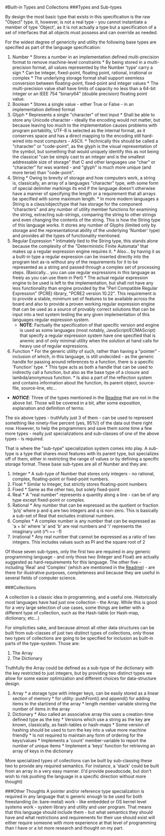 #Built-in Types and Collections
###Types and Sub-types

By design the most basic type that exists in this specification is the raw "Object" type. It, however, is not a real type - you cannot instantiate a member of type 'Object', as it is not actually a type but a specification of a set of interfaces that all objects must possess and can override as needed.

For the widest degree of genericity and utility the following base types are specified as part of the language specification:
  1. Number
    * Stores a number in an implementation defined multi-precision format to remove machine-level constraints
	* By being stored in a multi-precision format, all values represented by the Number 'type' carry a sign
	* Can be integer, fixed-point, floating point, rational, irrational or complex
	* The underlying storage format shall support seemless conversion between floating-point, fixed-point and integer values
	* The multi-precision value shall have limits of capacity no less than a 64-bit integer or an IEEE 754 "binary64" (double precision) floating point value.
  2. Boolean
    * Stores a single value - either True or False - in an implementation defined format
  3. Glyph
    * Represents a single "character" of text input
	* Shall be able to store any Unicode character - ideally the encoding would not matter, but because leaving too much to the implementation causes problems with program portability, UTF-8 is selected as the internal format, as it conserves space and has a direct mapping to the encoding still hard-wired into most computers - ASCII.
	* Technically this should be called a "character" or "code-point", as the glyph is the visual representation of the symbol, but something that would uniquely identify this as not being the classical "can be simply cast to an integer and is the smallest addressable size of storage" that C and other languages use "char" or "character" for was wanted - and "glyph" is much more unique (and more terse) than "code-point".
  4. String
    * Owing to brevity of storage and how computers work, a string is, classically, an array of a languages "character" type, with some form of special delimiter markings its end if the language doesn't otherwise have a manner of specifying the length or a requirement that all arrays be specified with some maximum length.
	* In more modern languages a String is a class/object/type that has storage for the component "characters" and any number of utility member functions for examining the string, extracting sub-strings, comparing the string to other strings and even changing the contents of the string. This is how the String type of this language works. It stores any number of Glyphs (limited only by storage and the representational ability of the underlying 'Number' type) and provides all the types of functionality mentioned.
  5. Regular Expression
    * Intimately tied to the String type, this stands alone because the complexity of the "Deterministic Finite Automata" that makes up a regular expression engine requires it.
	* Also... by having it as a built-in type a regular expression can be inserted directly into the program text as-is without any of the requirements for it to be represented as a string and passed through a complex set of processing steps. (Basically... you can use regular expressions in this language as freely as you can use them in Perl)
	* The actual regular expression engine to be used is left to the implementation, but shall not have any less functionality than engine provided by the "Perl Compatible Regular Expression" (PCRE) library, "PCRE2 version 10.22". This requirement is to provide a stable, minimum set of features to be available across the board and also to provide a proven working regular expression engine that can be used as a source of provably correct solutions that can be input into a test system testing the any given implementation of this languages regular expression system.
	  * __NOTE__: Factually the specification of that specific version and engine is used as some languages (most notably, JavaScript/ECMAScript) that specify a regular expression system have one specified that is anemic and of only minimal utility when the solution at hand calls for heavy use of regular expressions.
  6. Function
    * For the generic utility of such, rather than having a "pointer" - inclusion of which, in this language, is still undecided - as the generic handle for passing around references to a function, there is a specific 'Function' type.
	* This type acts as both a handle that can be used to indirectly call a function, but also as the base type of a closure and lambda/anonymous function.
	* Is also a part of the reflection system and contains information about the function, its parent object, source-file, source-line, etc...
  * ___NOTICE___: Three of the types mentioned in the [Readme](ideas-for-a-new-language/README.md) that are not in the above list. Those will be covered in a bit, after some exposition, explanation and definition of terms.
  
The six above types - truthfully just 3 of them - can be used to represent something like ninety-five percent (yes, 95%!) of the data out there right now. However, to help the programmers and save them some time a few more types - really just specializations and sub-classes of one of the above types - is required.

That is where the "sub-type" specialization system comes into play. A sub-type is a type that shares most features with its parent type, but specializes off of them, either in restricting the range of values or by defining a specific storage format. These base sub-types are all of Number and they are:

  1. Integer
    * A sub-type of Number that stores only integers - no rational, complex, floating-point or fixed-point numbers.
  2. Float
    * Similar to Integer, but strictly stores floating-point numbers
  3. Fixed
    * Same as the other two, but solely fixed-point
  4. Real
    * A "real number" represents a quantity along a line - can be of any type except fixed-point or complex.
  5. Rational
    * Any number that can be expressed as the quotient or fraction 'p/q' where p and q are two integers and q is non-zero. This is basically a sub-set of Real that excludes irrational numbers.
  6. Complex
    * A complex number is any number that can be expressed as 'a + bi' where 'a' and 'b' are real numbers and 'i' represents the imaginary unit (i*i == -1)
  7. Irrational
    * Any real number that cannot be expressed as a ratio of two integers. This includes values such as PI and the square root of 2
	
Of those seven sub-types, only the first two are required in any generic programming language - and only those two (Integer and Float) are actually suggested as hard-requirements for this language. The other five - including 'Real' and 'Complex' (which are mentioned in the [Readme](ideas-for-a-new-language/README.md)) - are there for illustrative purposes, completeness and because they are useful in several fields of computer science.

###Collections

A collection is a classic idea in programming, and a useful one. Historically most languages have had just one collection - the Array. While this is good for a very large selection of use cases, some things are better with a different type of collection, such as the Hash-table (or Hash-map, dictionary, etc...)

For simplicities sake, and because almost all other data structures can be built from sub-classes of just two distinct types of collections, only those two types of collections are going to be specified for inclusion as built-in parts of the type-system. Those are:
  1. The Array
  2. The Dictionary

Truthfully the Array could be defined as a sub-type of the dictionary with the key restricted to just integers, but by providing two distinct types we allow for some easier optimization and different choices for data-structure design.

  1. Array
    * a storage type with integer keys, can be easily stored as a linear section of memory
    * for utility: pushFront() and append() for adding items to the start/end of the array
    * length member variable storing the number of items in the array
  2. Dictionary
    * Also called an associative array this uses a creation-time defined type as the key
    * Versions which use a string as the key are known, classically, as hash-tables or hash-maps
    * Some version of hashing should be used to turn the key into a value more machine friendly
    * Is not required to maintain any form of ordering for the keys/values
    * Implements a 'count' member-variable to report the number of unique items
    * Implement a 'keys' function for retrieving an array of keys in the dictionary
	
More specialized types of collections can be built by sub-classing these two to provide any required semantics. For instance, a 'stack' could be built from an array in a very easy manner. (I'd provide pseudocode, but don't wish to risk pushing the language in a specific direction without more thought)

###Other Thoughts
A pointer and/or reference type specialization is required in any language that is generic enough to be used for both freestanding (ie: bare-metal) work - like embedded or OS kernel level systems work - system library and utility and user program. That means that this language should include them - but what semantics they should have and what restrictions and requirements for their use should exist will either require someone with more experience at that level of programming than I have or a lot more research and thought on my part.

	
	